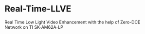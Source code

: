 # Real-Time-LLVE
Real Time Low Light Video Enhancement with the help of Zero-DCE Network on TI SK-AM62A-LP

